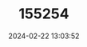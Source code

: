 ---
title: "155254"
category: "Sebastes cortezi"
draft: false
date: 2024-02-22 13:03:52
languages:
  Spanish; Castilian: ["Cancharro de Cortez", "Rocote de Cortés"]
  French: ["Sébaste de Cortez"]
  English: ["Cortez Rockfish"]
---